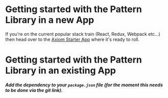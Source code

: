 # Getting started with the Pattern Library in a new App

If you're on the current popular stack train (React, Redux, Webpack etc...) then head over to the [Axiom Starter App](https://github.com/BrandwatchLtd/axiom-starter-app) where it's ready to roll.


# Getting started with the Pattern Library in an existing App

##### Add the dependency to your `package.json` file *(for the moment this needs to be done via the git link)*.
